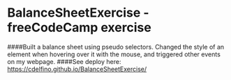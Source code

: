 # BalanceSheetExercise - freeCodeCamp exercise
####Built a balance sheet using pseudo selectors. Changed the style of an element when hovering over it with the mouse, and triggered other events on my webpage.
####See deploy here: https://cdelfino.github.io/BalanceSheetExercise/
